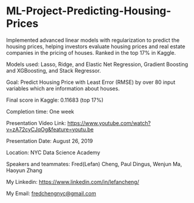 # ML-Project-Predicting-Housing-Prices
Implemented advanced linear models with regularization to predict the housing prices, helping investors evaluate housing prices and real estate companies in the pricing of houses. Ranked in the top 17% in Kaggle.

Models used: Lasso, Ridge, and Elastic Net Regression, Gradient Boosting and XGBoosting, and Stack Regressor.

Goal: Predict Housing Price with Least Error (RMSE) by over 80 input variables which are information about houses.

Final score in Kaggle: 0.11683 (top 17%)

Completion time: One week

Presentation Video Link:
https://www.youtube.com/watch?v=zA72cyCJqOg&feature=youtu.be

Presentation Date: August 26, 2019

Location: NYC Data Science Academy

Speakers and teammates: Fred(Lefan) Cheng, Paul Dingus, Wenjun Ma, Haoyun Zhang 

My Linkedin: https://www.linkedin.com/in/lefancheng/

My Email: fredchengnyc@gmail.com
